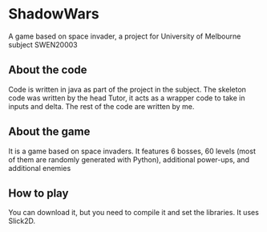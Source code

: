# ShadowWars
A game based on space invader, a project for University of Melbourne subject SWEN20003

## About the code
Code is written in java as part of the project in the subject. The skeleton code was written by the head Tutor, it acts as a wrapper code to take in inputs and delta. The rest of the code are written by me.

## About the game
It is a game based on space invaders. It features 6 bosses, 60 levels (most of them are randomly generated with Python), additional power-ups, and additional enemies

## How to play
You can download it, but you need to compile it and set the libraries. It uses Slick2D.
